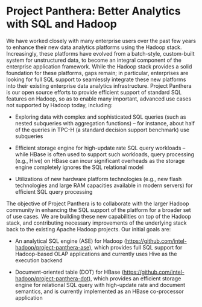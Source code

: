 # Project Panthera: Better Analytics with SQL and Hadoop #

We have worked closely with many enterprise users over the past few years to enhance their new data analytics platforms using the Hadoop stack. Increasingly, these platforms have evolved from a batch-style, custom-built system for unstructured data, to become an integral component of the enterprise application framework. While the Hadoop stack provides a solid foundation for these platforms, gaps remain; in particular, enterprises are looking for full SQL support to seamlessly integrate these new platforms into their existing enterprise data analytics infrastructure. Project Panthera is our open source efforts to provide efficient support of standard SQL features on Hadoop, so as to enable many important, advanced use cases not supported by Hadoop today, including:

* Exploring data with complex and sophisticated SQL queries (such as nested subqueries with aggregation functions) – for instance, about half of the queries in TPC-H (a standard decision support benchmark) use subqueries

* Efficient storage engine for high-update rate SQL query workloads – while HBase is often used to support such workloads, query processing (e.g., Hive) on HBase can incur significant overheads as the storage engine completely ignores the SQL relational model

*	Utilizations of new hardware platform technologies (e.g., new flash technologies and large RAM capacities available in modern servers) for efficient SQL query processing

The objective of Project Panthera is to collaborate with the larger Hadoop community in enhancing the SQL support of the platform for a broader set of use cases.  We are building these new capabilities on top of the Hadoop stack, and contributing necessary improvements of the underlying stack back to the existing Apache Hadoop projects. Our initial goals are:

* An analytical SQL engine (ASE) for Hadoop (<https://github.com/intel-hadoop/project-panthera-ase>), which provides full SQL support for Hadoop-based OLAP applications and currently uses Hive as the execution backend

*	Document-oriented table (DOT) for HBase (<https://github.com/intel-hadoop/project-panthera-dot>), which provides an efficient storage engine for relational SQL query with high-update rate and document semantics, and is currently implemented as an HBase co-processor application
